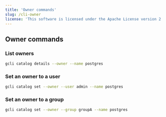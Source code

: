 ```yaml
---
title: 'Owner commands'
slug: /cli-owner
license: 'This software is licensed under the Apache License version 2.'
---
```


## Owner commands 

### List owners

```bash
gcli catalog details --owner --name postgres
```

### Set an owner to a user

```bash
gcli catalog set --owner --user admin --name postgres
```

### Set an owner to a group

```bash
gcli catalog set --owner --group groupA --name postgres
```

